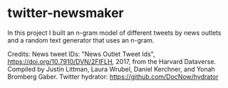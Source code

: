 # twitter-newsmaker

In this project I built an n-gram model of different tweets by news outlets and a random text generator that uses an n-gram.

Credits: 
News tweet IDs: "News Outlet Tweet Ids", https://doi.org/10.7910/DVN/2FIFLH, 2017, from the Harvard Dataverse. Compiled by Justin Littman, Laura Wrubel, Daniel Kerchner, and Yonah Bromberg Gaber.
Twitter hydrator: https://github.com/DocNow/hydrator
